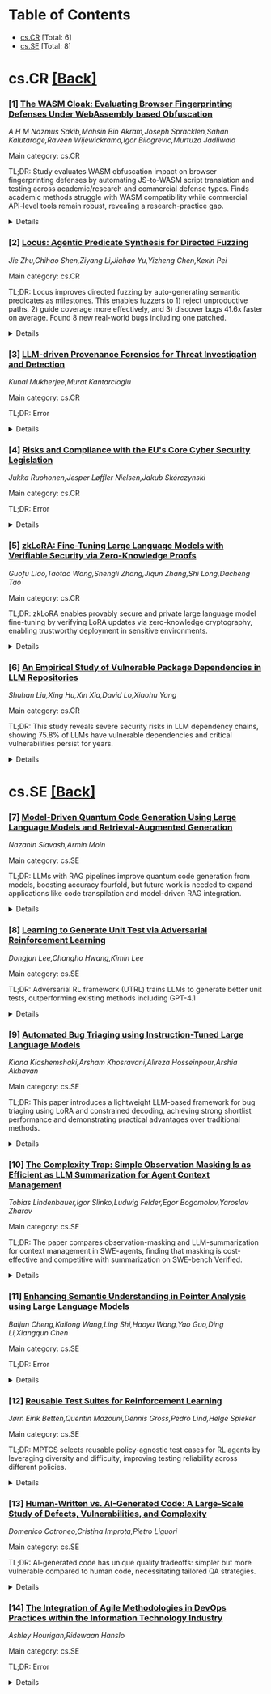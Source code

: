 <div id=toc></div>

# Table of Contents

- [cs.CR](#cs.CR) [Total: 6]
- [cs.SE](#cs.SE) [Total: 8]


<div id='cs.CR'></div>

# cs.CR [[Back]](#toc)

### [1] [The WASM Cloak: Evaluating Browser Fingerprinting Defenses Under WebAssembly based Obfuscation](https://arxiv.org/abs/2508.21219)
*A H M Nazmus Sakib,Mahsin Bin Akram,Joseph Spracklen,Sahan Kalutarage,Raveen Wijewickrama,Igor Bilogrevic,Murtuza Jadliwala*

Main category: cs.CR

TL;DR: Study evaluates WASM obfuscation impact on browser fingerprinting defenses by automating JS-to-WASM script translation and testing across academic/research and commercial defense types. Finds academic methods struggle with WASM compatibility while commercial API-level tools remain robust, revealing a research-practice gap.


<details>
  <summary>Details</summary>
Motivation: WebAssembly's adoption creates a blind spot in browser fingerprinting defenses, which historically focus on JavaScript. Adversaries could exploit this by obfuscating tracking logic in WASM binary format. This work addresses the unknown impact of WASM obfuscation on defense robustness.

Method: Developed an automated pipeline to convert real-world JavaScript fingerprinting scripts into functional WASM-obfuscated variants. Tested these against two defense classes: state-of-the-art research detectors and commercial in-browser tools using API-level interception.

Result: Academic research detectors relying on feature-based source-code analysis showed moderate vulnerability to WASM obfuscation, attributed to outdated datasets and WASM compatibility issues. Commercial defenses like browser extensions and native features remained 100% effective due to their API-level interception mechanism, which is implementation-agnostic.

Conclusion: This study highlights a significant gap between academic and practical browser fingerprinting defenses when faced with WebAssembly (WASM)-based obfuscation. While research literature detectors struggle due to WASM incompatibility, API-level defenses like browser extensions remain robust. The findings emphasize the need to strengthen academic approaches against emerging obfuscation techniques and expose potential paths for more evasive future attacks.

Abstract: Browser fingerprinting defenses have historically focused on detecting
JavaScript(JS)-based tracking techniques. However, the widespread adoption of
WebAssembly (WASM) introduces a potential blind spot, as adversaries can
convert JS to WASM's low-level binary format to obfuscate malicious logic. This
paper presents the first systematic evaluation of how such WASM-based
obfuscation impacts the robustness of modern fingerprinting defenses. We
develop an automated pipeline that translates real-world JS fingerprinting
scripts into functional WASM-obfuscated variants and test them against two
classes of defenses: state-of-the-art detectors in research literature and
commercial, in-browser tools. Our findings reveal a notable divergence:
detectors proposed in the research literature that rely on feature-based
analysis of source code show moderate vulnerability, stemming from outdated
datasets or a lack of WASM compatibility. In contrast, defenses such as browser
extensions and native browser features remained completely effective, as their
API-level interception is agnostic to the script's underlying implementation.
These results highlight a gap between academic and practical defense strategies
and offer insights into strengthening detection approaches against WASM-based
obfuscation, while also revealing opportunities for more evasive techniques in
future attacks.

</details>


### [2] [Locus: Agentic Predicate Synthesis for Directed Fuzzing](https://arxiv.org/abs/2508.21302)
*Jie Zhu,Chihao Shen,Ziyang Li,Jiahao Yu,Yizheng Chen,Kexin Pei*

Main category: cs.CR

TL;DR: Locus improves directed fuzzing by auto-generating semantic predicates as milestones. This enables fuzzers to 1) reject unproductive paths, 2) guide coverage more effectively, and 3) discover bugs 41.6x faster on average. Found 8 new real-world bugs including one patched.


<details>
  <summary>Details</summary>
Motivation: Traditional directed fuzzing methods rely on imprecise branch distance metrics or manually-crafted constraints that lack generality. These approaches often fail to effectively guide fuzzers toward deeply nested target states due to insufficient semantic understanding of program progress.

Method: Locus synthesizes predicates as intermediate states through an agentic framework with program analysis tools. These predicates are automatically generated, iteratively refined, and validated via symbolic execution to ensure they safely relax target states without false rejections. The framework rejects unproductive executions and provides coverage guidance during fuzzing.

Result: Locus achieves 41.6x speedup on average across 8 state-of-the-art fuzzers. It discovers 8 new unpatched real-world vulnerabilities, including one with a draft patch implemented. The framework demonstrates effectiveness both for specific target states and broad classes of program behaviors.

Conclusion: The Locus framework outperforms existing directed fuzzing techniques by automating predicate synthesis to create semantically meaningful milestones, enabling more efficient targeting of program states through iterative refinement and symbolic execution verification.

Abstract: Directed fuzzing aims to find program inputs that lead to specified target
program states. It has broad applications, such as debugging system crashes,
confirming reported bugs, and generating exploits for potential
vulnerabilities. This task is inherently challenging because target states are
often deeply nested in the program, while the search space manifested by
numerous possible program inputs is prohibitively large. Existing approaches
rely on branch distances or manually-specified constraints to guide the search;
however, the branches alone are often insufficient to precisely characterize
progress toward reaching the target states, while the manually specified
constraints are often tailored for specific bug types and thus difficult to
generalize to diverse target states and programs.
  We present Locus, a novel framework to improve the efficiency of directed
fuzzing. Our key insight is to synthesize predicates to capture fuzzing
progress as semantically meaningful intermediate states, serving as milestones
towards reaching the target states. When used to instrument the program under
fuzzing, they can reject executions unlikely to reach the target states, while
providing additional coverage guidance. To automate this task and generalize to
diverse programs, Locus features an agentic framework with program analysis
tools to synthesize and iteratively refine the candidate predicates, while
ensuring the predicates strictly relax the target states to prevent false
rejections via symbolic execution. Our evaluation shows that Locus
substantially improves the efficiency of eight state-of-the-art fuzzers in
discovering real-world vulnerabilities, achieving an average speedup of 41.6x.
So far, Locus has found eight previously unpatched bugs, with one already
acknowledged with a draft patch.

</details>


### [3] [LLM-driven Provenance Forensics for Threat Investigation and Detection](https://arxiv.org/abs/2508.21323)
*Kunal Mukherjee,Murat Kantarcioglu*

Main category: cs.CR

TL;DR: Error


<details>
  <summary>Details</summary>
Motivation: Error

Method: Error

Result: Error

Conclusion: Error

Abstract: We introduce PROVSEEK, an LLM-powered agentic framework for automated
provenance-driven forensic analysis and threat intelligence extraction.
PROVSEEK employs specialized toolchains to dynamically retrieve relevant
context by generating precise, context-aware queries that fuse a vectorized
threat report knowledge base with data from system provenance databases. The
framework resolves provenance queries, orchestrates multiple role-specific
agents to mitigate hallucinations, and synthesizes structured, ground-truth
verifiable forensic summaries. By combining agent orchestration with
Retrieval-Augmented Generation (RAG) and chain-of-thought (CoT) reasoning,
PROVSEEK enables adaptive multi-step analysis that iteratively refines
hypotheses, verifies supporting evidence, and produces scalable, interpretable
forensic explanations of attack behaviors. By combining provenance data with
agentic reasoning, PROVSEEK establishes a new paradigm for grounded agentic
forecics to investigate APTs. We conduct a comprehensive evaluation on publicly
available DARPA datasets, demonstrating that PROVSEEK outperforms
retrieval-based methods for intelligence extraction task, achieving a 34%
improvement in contextual precision/recall; and for threat detection task,
PROVSEEK achieves 22%/29% higher precision/recall compared to both a baseline
agentic AI approach and State-Of-The-Art (SOTA) Provenance-based Intrusion
Detection System (PIDS).

</details>


### [4] [Risks and Compliance with the EU's Core Cyber Security Legislation](https://arxiv.org/abs/2508.21386)
*Jukka Ruohonen,Jesper Løffler Nielsen,Jakub Skórczynski*

Main category: cs.CR

TL;DR: Error


<details>
  <summary>Details</summary>
Motivation: Error

Method: Error

Result: Error

Conclusion: Error

Abstract: The European Union (EU) has long favored a risk-based approach to regulation.
Such an approach is also used in recent cyber security legislation enacted in
the EU. Risks are also inherently related to compliance with the new
legislation. Objective: The paper investigates how risks are framed in the EU's
five core cyber security legislative acts, whether the framings indicate
convergence or divergence between the acts and their risk concepts, and what
qualifying words and terms are used when describing the legal notions of risks.
Method : The paper's methodology is based on qualitative legal interpretation
and taxonomy-building. Results: The five acts have an encompassing coverage of
different cyber security risks, including but not limited to risks related to
technical, organizational, and human security as well as those not originating
from man-made actions. Both technical aspects and assets are used to frame the
legal risk notions in many of the legislative acts. A threat-centric viewpoint
is also present in one of the acts. Notable gaps are related to acceptable
risks, non-probabilistic risks, and residual risks. Conclusion: The EU's new
cyber security legislation has significantly extended the risk-based approach
to regulations. At the same time, complexity and compliance burden have
increased. With this point in mind, the paper concludes with a few practical
takeaways about means to deal with compliance and research it.

</details>


### [5] [zkLoRA: Fine-Tuning Large Language Models with Verifiable Security via Zero-Knowledge Proofs](https://arxiv.org/abs/2508.21393)
*Guofu Liao,Taotao Wang,Shengli Zhang,Jiqun Zhang,Shi Long,Dacheng Tao*

Main category: cs.CR

TL;DR: zkLoRA enables provably secure and private large language model fine-tuning by verifying LoRA updates via zero-knowledge cryptography, enabling trustworthy deployment in sensitive environments.


<details>
  <summary>Details</summary>
Motivation: Fine-tuning LLMs is computationally expensive and insecure in untrusted environments. Existing parameter-efficient methods like LoRA lack security and verifiability under zero-knowledge constraints.

Method: The framework combines Low-Rank Adaptation (LoRA) with zero-knowledge proofs (ZKPs) through cryptographic techniques like lookup arguments, sumcheck protocols, and polynomial commitments to verify all operations during fine-tuning while ensuring privacy.

Result: zkLoRA demonstrates practical efficiency on models up to 13 billion parameters (e.g., LLaMA) via GPU implementations, providing end-to-end verifiability for forward/backward propagation and parameter updates while protecting sensitive data.

Conclusion: zkLoRA bridges the gap between parameter-efficient fine-tuning and security in untrusted environments by integrating LoRA with zero-knowledge proofs, enabling verifiable and private large language model adaptation.

Abstract: Fine-tuning large language models (LLMs) is crucial for adapting them to
specific tasks, yet it remains computationally demanding and raises concerns
about correctness and privacy, particularly in untrusted environments. Although
parameter-efficient methods like Low-Rank Adaptation (LoRA) significantly
reduce resource requirements, ensuring the security and verifiability of
fine-tuning under zero-knowledge constraints remains an unresolved challenge.
To address this, we introduce zkLoRA, the first framework to integrate LoRA
fine-tuning with zero-knowledge proofs (ZKPs), achieving provable security and
correctness. zkLoRA employs advanced cryptographic techniques -- such as lookup
arguments, sumcheck protocols, and polynomial commitments -- to verify both
arithmetic and non-arithmetic operations in Transformer-based architectures.
The framework provides end-to-end verifiability for forward propagation,
backward propagation, and parameter updates during LoRA fine-tuning, while
safeguarding the privacy of model parameters and training data. Leveraging
GPU-based implementations, zkLoRA demonstrates practicality and efficiency
through experimental validation on open-source LLMs like LLaMA, scaling up to
13 billion parameters. By combining parameter-efficient fine-tuning with ZKPs,
zkLoRA bridges a critical gap, enabling secure and trustworthy deployment of
LLMs in sensitive or untrusted environments.

</details>


### [6] [An Empirical Study of Vulnerable Package Dependencies in LLM Repositories](https://arxiv.org/abs/2508.21417)
*Shuhan Liu,Xing Hu,Xin Xia,David Lo,Xiaohu Yang*

Main category: cs.CR

TL;DR: This study reveals severe security risks in LLM dependency chains, showing 75.8% of LLMs have vulnerable dependencies and critical vulnerabilities persist for years.


<details>
  <summary>Details</summary>
Motivation: Existing research focuses on model-level security threats, neglecting vulnerabilities in the LLM dependency supply chain despite its risks.

Method: Empirical analysis of 52 open-source LLMs, examining third-party dependencies, vulnerability management practices, and ecosystem comparisons.

Result: Half of LLM vulnerabilities remain undisclosed for over 56.2 months; 75.8% of LLMs include vulnerable dependencies in configuration files.

Conclusion: The study highlights the critical security risks in the LLM dependency supply chain, provides practitioner insights, and suggests directions for improving LLM security.

Abstract: Large language models (LLMs) have developed rapidly in recent years,
revolutionizing various fields. Despite their widespread success, LLMs heavily
rely on external code dependencies from package management systems, creating a
complex and interconnected LLM dependency supply chain. Vulnerabilities in
dependencies can expose LLMs to security risks. While existing research
predominantly focuses on model-level security threats, vulnerabilities within
the LLM dependency supply chain have been overlooked. To fill this gap, we
conducted an empirical analysis of 52 open-source LLMs, examining their
third-party dependencies and associated vulnerabilities. We then explored
activities within the LLM repositories to understand how maintainers manage
third-party vulnerabilities in practice. Finally, we compared third-party
dependency vulnerabilities in the LLM ecosystem to those in the Python
ecosystem. Our results show that half of the vulnerabilities in the LLM
ecosystem remain undisclosed for more than 56.2 months, significantly longer
than those in the Python ecosystem. Additionally, 75.8% of LLMs include
vulnerable dependencies in their configuration files. This study advances the
understanding of LLM supply chain risks, provides insights for practitioners,
and highlights potential directions for improving the security of the LLM
supply chain.

</details>


<div id='cs.SE'></div>

# cs.SE [[Back]](#toc)

### [7] [Model-Driven Quantum Code Generation Using Large Language Models and Retrieval-Augmented Generation](https://arxiv.org/abs/2508.21097)
*Nazanin Siavash,Armin Moin*

Main category: cs.SE

TL;DR: LLMs with RAG pipelines improve quantum code generation from models, boosting accuracy fourfold, but future work is needed to expand applications like code transpilation and model-driven RAG integration.


<details>
  <summary>Details</summary>
Motivation: Developing quantum/hybrid quantum-classical software systems faces challenges due to platform heterogeneity and developer skill gaps. Model-driven approaches aim to mitigate risks and reduce costs by enabling systematic code generation from models.

Method: The method employs Retrieval-Augmented Generation (RAG) pipelines to enhance Large Language Models (LLMs). It validates code generation from UML software system models using Qiskit, a quantum computing library, augmented with GitHub-sourced code. Optimized prompts were tested to improve output quality.

Result: Experiments demonstrated a 4× improvement in CodeBLEU scores when using well-designed prompts, resulting in more accurate and consistent quantum code. However, limitations in current implementations were noted, motivating further investigation.

Conclusion: The paper outlines a promising research direction leveraging LLMs and RAG pipelines for model-to-code transformations, particularly in quantum systems. While current results show improved CodeBLEU scores, the study emphasizes the need for further experiments to explore additional research questions like model-based RAG sources and code-to-code transpilation.

Abstract: This paper introduces a novel research direction for model-to-text/code
transformations by leveraging Large Language Models (LLMs) that can be enhanced
with Retrieval-Augmented Generation (RAG) pipelines. The focus is on quantum
and hybrid quantum-classical software systems, where model-driven approaches
can help reduce the costs and mitigate the risks associated with the
heterogeneous platform landscape and lack of developers' skills. We validate
one of the proposed ideas regarding generating code out of UML model instances
of software systems. This Python code uses a well-established library, called
Qiskit, to execute on gate-based or circuit-based quantum computers. The RAG
pipeline that we deploy incorporates sample Qiskit code from public GitHub
repositories. Experimental results show that well-engineered prompts can
improve CodeBLEU scores by up to a factor of four, yielding more accurate and
consistent quantum code. However, the proposed research direction can go beyond
this through further investigation in the future by conducting experiments to
address our other research questions and ideas proposed here, such as deploying
software system model instances as the source of information in the RAG
pipelines, or deploying LLMs for code-to-code transformations, for instance,
for transpilation use cases.

</details>


### [8] [Learning to Generate Unit Test via Adversarial Reinforcement Learning](https://arxiv.org/abs/2508.21107)
*Dongjun Lee,Changho Hwang,Kimin Lee*

Main category: cs.SE

TL;DR: Adversarial RL framework (UTRL) trains LLMs to generate better unit tests, outperforming existing methods including GPT-4.1


<details>
  <summary>Details</summary>
Motivation: Current methods for training LLMs in unit test generation lack effectiveness, as supervised approaches on human-written tests fail to achieve optimal performance, creating a need for better training paradigms.

Method: A reinforcement learning framework (UTRL) trains two adversarial LLMs: (1) a unit test generator maximizing fault-exposure rewards, and (2) a code generator maximizing pass-rate rewards. Training involves iterative adversarial optimization.

Result: Qwen3-4B trained with UTRL outperforms supervised baselines (by improving test quality) and frontier models like GPT-4.1 in test generation, producing tests that yield code evaluations closer to ground-truth test outcomes.

Conclusion: UTRL effectively trains LLMs to generate high-quality unit tests through adversarial reinforcement learning, surpassing existing methods including frontier models like GPT-4.1.

Abstract: Unit testing is a core practice in programming, enabling systematic
evaluation of programs produced by human developers or large language models
(LLMs). Given the challenges in writing comprehensive unit tests, LLMs have
been employed to automate test generation, yet methods for training LLMs to
produce high-quality tests remain underexplored. In this work, we propose UTRL,
a novel reinforcement learning framework that trains an LLM to generate
high-quality unit tests given a programming instruction. Our key idea is to
iteratively train two LLMs, the unit test generator and the code generator, in
an adversarial manner via reinforcement learning. The unit test generator is
trained to maximize a discrimination reward, which reflects its ability to
produce tests that expose faults in the code generator's solutions, and the
code generator is trained to maximize a code reward, which reflects its ability
to produce solutions that pass the unit tests generated by the test generator.
In our experiments, we demonstrate that unit tests generated by Qwen3-4B
trained via UTRL show higher quality compared to unit tests generated by the
same model trained via supervised fine-tuning on human-written ground-truth
unit tests, yielding code evaluations that more closely align with those
induced by the ground-truth tests. Moreover, Qwen3-4B trained with UTRL
outperforms frontier models such as GPT-4.1 in generating high-quality unit
tests, highlighting the effectiveness of UTRL in training LLMs for this task.

</details>


### [9] [Automated Bug Triaging using Instruction-Tuned Large Language Models](https://arxiv.org/abs/2508.21156)
*Kiana Kiashemshaki,Arsham Khosravani,Alireza Hosseinpour,Arshia Akhavan*

Main category: cs.SE

TL;DR: This paper introduces a lightweight LLM-based framework for bug triaging using LoRA and constrained decoding, achieving strong shortlist performance and demonstrating practical advantages over traditional methods.


<details>
  <summary>Details</summary>
Motivation: Large projects often face slow and inconsistent bug triaging, requiring a lightweight and effective solution to improve assignment accuracy.

Method: A framework that combines instruction-tuned large language models (LLMs) with LoRA adapters and employs candidate-constrained decoding to ensure valid bug assignments.

Result: The model achieved a Hit at 10 score of up to 0.753 on EclipseJDT and Mozilla datasets, with improved accuracy on recent snapshots, showing effectiveness in shortlist quality and real-world potential.

Conclusion: The framework using instruction-tuned LLMs with LoRA adapters provides a practical alternative to complex feature engineering and graph-based methods for bug triaging, demonstrating strong performance in real-world scenarios.

Abstract: Bug triaging, the task of assigning new issues to developers, is often slow
and inconsistent in large projects. We present a lightweight framework that
instruction-tuned large language model (LLM) with LoRA adapters and uses
candidate-constrained decoding to ensure valid assignments. Tested on
EclipseJDT and Mozilla datasets, the model achieves strong shortlist quality
(Hit at 10 up to 0.753) despite modest exact Top-1 accuracy. On recent
snapshots, accuracy rises sharply, showing the framework's potential for
real-world, human-in-the-loop triaging. Our results suggest that
instruction-tuned LLMs offer a practical alternative to costly feature
engineering and graph-based methods.

</details>


### [10] [The Complexity Trap: Simple Observation Masking Is as Efficient as LLM Summarization for Agent Context Management](https://arxiv.org/abs/2508.21433)
*Tobias Lindenbauer,Igor Slinko,Ludwig Felder,Egor Bogomolov,Yaroslav Zharov*

Main category: cs.SE

TL;DR: The paper compares observation-masking and LLM-summarization for context management in SWE-agents, finding that masking is cost-effective and competitive with summarization on SWE-bench Verified.


<details>
  <summary>Details</summary>
Motivation: State-of-the-art SE agents use LLM-summarization for context management, but its performance benefits over simpler methods (e.g., masking older observations) and cost trade-offs remain unclear.

Method: Systematic comparison of masking vs. summarization across five diverse model configurations in SWE-agent on SWE-bench Verified benchmark.

Result: Masking reduced costs by half while matching/tying summary solve rates (e.g., Qwen3-Coder 480B: 53.8% →54.8%), achieving robust performance with minimal complexity.

Conclusion: Observation-masking emerges as the most effective and efficient strategy for SWE-agents; simpler approaches can outperform complex ones in cost and task completion when properly optimized. Code and data are released for reproducibility.

Abstract: Large Language Model (LLM)-based agents solve complex tasks through iterative
reasoning, exploration, and tool-use, a process that can result in long,
expensive context histories. While state-of-the-art Software Engineering ( SE)
agents like OpenHands or Cursor use LLM-based summarization to tackle this
issue, it is unclear whether the increased complexity offers tangible
performance benefits compared to simply omitting older observations. We present
a systematic comparison of these strategies within SWE-agent on SWE-bench
Verified across five diverse model configurations. We find that a simple
observation-masking strategy halves cost relative to a raw agent while
matching, and sometimes slightly exceeding, the solve rate of LLM
summarization. For example, with Qwen3-Coder 480B, masking improves solve rate
from 53.8% (raw agent) to 54.8%, while remaining competitive with summarization
at a lower cost. These results suggest that, at least within SWE-agent on
SWE-bench Verified, the most effective and efficient context management can be
the simplest. We release code and data for reproducibility

</details>


### [11] [Enhancing Semantic Understanding in Pointer Analysis using Large Language Models](https://arxiv.org/abs/2508.21454)
*Baijun Cheng,Kailong Wang,Ling Shi,Haoyu Wang,Yao Guo,Ding Li,Xiangqun Chen*

Main category: cs.SE

TL;DR: Error


<details>
  <summary>Details</summary>
Motivation: Error

Method: Error

Result: Error

Conclusion: Error

Abstract: Pointer analysis has been studied for over four decades. However, existing
frameworks continue to suffer from the propagation of incorrect facts. A major
limitation stems from their insufficient semantic understanding of code,
resulting in overly conservative treatment of user-defined functions. Recent
advances in large language models (LLMs) present new opportunities to bridge
this gap. In this paper, we propose LMPA (LLM-enhanced Pointer Analysis), a
vision that integrates LLMs into pointer analysis to enhance both precision and
scalability. LMPA identifies user-defined functions that resemble system APIs
and models them accordingly, thereby mitigating erroneous cross-calling-context
propagation. Furthermore, it enhances summary-based analysis by inferring
initial points-to sets and introducing a novel summary strategy augmented with
natural language. Finally, we discuss the key challenges involved in realizing
this vision.

</details>


### [12] [Reusable Test Suites for Reinforcement Learning](https://arxiv.org/abs/2508.21553)
*Jørn Eirik Betten,Quentin Mazouni,Dennis Gross,Pedro Lind,Helge Spieker*

Main category: cs.SE

TL;DR: MPTCS selects reusable policy-agnostic test cases for RL agents by leveraging diversity and difficulty, improving testing reliability across different policies.


<details>
  <summary>Details</summary>
Motivation: Current RL policy testing methods produce policy-specific test suites, limiting their generalization. The work addresses the need for reusable, policy-agnostic test cases to validate agent reliability for deployment.

Method: MPTCS employs a set of policies to select test cases from a candidate pool based on solvability, diversity, and difficulty scores, utilizing a discretized descriptor surface for promoting diversity inspired by quality-diversity algorithms.

Result: Results demonstrate the effectiveness of MPTCS in selecting diverse test cases, the impact of policy set size on effectiveness, and the role of diversity mechanisms in covering the state space to trigger policy faults. The difficulty score's utility and method scalability are evaluated.

Conclusion: The study introduces MPTCS, an automated method for selecting diverse, reusable policy-agnostic test cases, enhancing the identification of agent flaws and improving testing reliability across various reinforcement learning policies.

Abstract: Reinforcement learning (RL) agents show great promise in solving sequential
decision-making tasks. However, validating the reliability and performance of
the agent policies' behavior for deployment remains challenging. Most
reinforcement learning policy testing methods produce test suites tailored to
the agent policy being tested, and their relevance to other policies is
unclear. This work presents Multi-Policy Test Case Selection (MPTCS), a novel
automated test suite selection method for RL environments, designed to extract
test cases generated by any policy testing framework based on their
solvability, diversity, and general difficulty. MPTCS uses a set of policies to
select a diverse collection of reusable policy-agnostic test cases that reveal
typical flaws in the agents' behavior. The set of policies selects test cases
from a candidate pool, which can be generated by any policy testing method,
based on a difficulty score. We assess the effectiveness of the difficulty
score and how the method's effectiveness and cost depend on the number of
policies in the set. Additionally, a method for promoting diversity in the test
suite, a discretized general test case descriptor surface inspired by
quality-diversity algorithms, is examined to determine how it covers the state
space and which policies it triggers to produce faulty behaviors.

</details>


### [13] [Human-Written vs. AI-Generated Code: A Large-Scale Study of Defects, Vulnerabilities, and Complexity](https://arxiv.org/abs/2508.21634)
*Domenico Cotroneo,Cristina Improta,Pietro Liguori*

Main category: cs.SE

TL;DR: AI-generated code has unique quality tradeoffs: simpler but more vulnerable compared to human code, necessitating tailored QA strategies.


<details>
  <summary>Details</summary>
Motivation: Understanding how AI code assistants compare to human-written code in software quality is critical for ensuring developer workflows prioritize reliability, maintainability, and security.

Method: The paper evaluates 500k code samples in Python and Java from humans and three LLMs (ChatGPT, DeepSeek-Coder, Qwen-Coder), analyzing code defects through Orthogonal Defect Classification and security vulnerabilities via Common Weakness Enumeration.

Result: AI-generated code is simpler and more repetitive but contains more unused constructs, hardcoded debugging, and high-risk vulnerabilities, while human code shows greater structural complexity and maintainability challenges.

Conclusion: The study highlights the distinct defect profiles between AI-generated code and human code, emphasizing the need for specialized quality assurance practices in AI-assisted programming.

Abstract: As AI code assistants become increasingly integrated into software
development workflows, understanding how their code compares to human-written
programs is critical for ensuring reliability, maintainability, and security.
In this paper, we present a large-scale comparison of code authored by human
developers and three state-of-the-art LLMs, i.e., ChatGPT, DeepSeek-Coder, and
Qwen-Coder, on multiple dimensions of software quality: code defects, security
vulnerabilities, and structural complexity. Our evaluation spans over 500k code
samples in two widely used languages, Python and Java, classifying defects via
Orthogonal Defect Classification and security vulnerabilities using the Common
Weakness Enumeration. We find that AI-generated code is generally simpler and
more repetitive, yet more prone to unused constructs and hardcoded debugging,
while human-written code exhibits greater structural complexity and a higher
concentration of maintainability issues. Notably, AI-generated code also
contains more high-risk security vulnerabilities. These findings highlight the
distinct defect profiles of AI- and human-authored code and underscore the need
for specialized quality assurance practices in AI-assisted programming.

</details>


### [14] [The Integration of Agile Methodologies in DevOps Practices within the Information Technology Industry](https://arxiv.org/abs/2508.21811)
*Ashley Hourigan,Ridewaan Hanslo*

Main category: cs.SE

TL;DR: Error


<details>
  <summary>Details</summary>
Motivation: Error

Method: Error

Result: Error

Conclusion: Error

Abstract: The demand for rapid software delivery in the Information Technology (IT)
industry has significantly intensified, emphasising the need for faster
software products and service releases with enhanced features to meet customer
expectations. Agile methodologies are replacing traditional approaches such as
Waterfall, where flexibility, iterative development and adaptation to change
are favoured over rigid planning and execution. DevOps, a subsequent evolution
from Agile, emphasises collaborative efforts in development and operations
teams, focusing on continuous integration and deployment to deliver resilient
and high-quality software products and services. This study aims to critically
assess both Agile and DevOps practices in the IT industry to identify the
feasibility and applicability of Agile methods in DevOps practices. Eleven
semi-structured interviews were conducted with Agile and DevOps practitioners
in varying capacities across several sectors within the IT industry. Through
thematic analysis, 51 unique codes were extracted and synthesised into 19
themes that reported on each phase of the DevOps lifecycle, specifically
regarding the integration and implementation of Agile methods into DevOps
practices. Based on the findings, a new understanding detailing the
interrelationship of Agile methods in DevOps practices was discussed that met
the research objectives.

</details>
